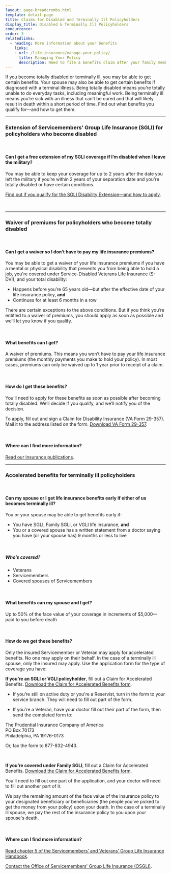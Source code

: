 ```yaml
---
layout: page-breadcrumbs.html
template: detail-page
title: Claims for Disabled and Terminally Ill Policyholders
display_title: Disabled & Terminally Ill Policyholders
concurrence: 
order: 3
relatedlinks:
  - heading: More information about your benefits
    links:
    - url: /life-insurance/manage-your-policy/
      title: Managing Your Policy
      description: Need to file a benefits claim after your family member has died? Manage your policy online.
---
```


<div class="va-introtext">

If you become totally disabled or terminally ill, you may be able to get certain benefits. Your spouse may also be able to get certain benefits if diagnosed with a terminal illness. Being totally disabled means you’re totally unable to do everyday tasks, including meaningful work. Being terminally ill means you’re sick with an illness that can’t be cured and that will likely result in death within a short period of time. Find out what benefits you qualify for—and how to get them.

</div>

<hr>

### Extension of Servicemembers' Group Life Insurance (SGLI) for policyholders who become disabled

<br>

#### Can I get a free extension of my SGLI coverage if I’m disabled when I leave the military?

You may be able to keep your coverage for up to 2 years after the date you left the military if you’re within 2 years of your separation date and you're totally disabled or have certain conditions.

[Find out if you qualify for the SGLI Disability Extension—and how to apply](/life-insurance/options-and-eligibility/sgli#extension).

<br>

<hr>
<span id="waiver"></span>



### Waiver of premiums for policyholders who become totally disabled

<br>

<div class="feature">

#### Can I get a waiver so I don’t have to pay my life insurance premiums?

You may be able to get a waiver of your life insurance premiums if you have a mental or physical disability that prevents you from being able to hold a job, you're covered under Service-Disabled Veterans Life Insurance (S-DVI), and your total disability:
-	Happens before you’re 65 years old—but after the effective date of your life insurance policy, **and**
-	Continues for at least 6 months in a row

There are certain exceptions to the above conditions. But if you think you’re entitled to a waiver of premiums, you should apply as soon as possible and we’ll let you know if you qualify.

</div>

<br>

#### What benefits can I get?

A waiver of premiums. This means you won’t have to pay your life insurance premiums (the monthly payments you make to hold your policy). In most cases, premiums can only be waived up to 1 year prior to receipt of a claim.

<br>

#### How do I get these benefits?

You’ll need to apply for these benefits as soon as possible after becoming totally disabled. We’ll decide if you qualify, and we’ll notify you of the decision.

To apply, fill out and sign a Claim for Disability Insurance (VA Form 29-357). Mail it to the address listed on the form. [Download VA Form 29-357](http://www.vba.va.gov/pubs/forms/VBA-29-357-ARE.pdf). 

<br>

#### Where can I find more information?

[Read our insurance publications](http://www.benefits.va.gov/INSURANCE/ins_publications.asp).

<hr>

### Accelerated benefits for terminally ill policyholders

<br>

<div class="feature">

#### Can my spouse or I get life insurance benefits early if either of us becomes terminally ill?
 
You or your spouse may be able to get benefits early if:
-	You have SGLI, Family SGLI, or VGLI life insurance, **and**
-	You or a covered spouse has a written statement from a doctor saying you have (or your spouse has) 9 months or less to live

<br>

##### Who’s covered?

-	Veterans
-	Servicemembers
-	Covered spouses of Servicemembers

</div>

<br>

#### What benefits can my spouse and I get?
 
Up to 50% of the face value of your coverage in increments of $5,000—paid to you before death

<br>

#### How do we get these benefits?
 
Only the insured Servicemember or Veteran may apply for accelerated benefits. No one may apply on their behalf. In the case of a terminally ill spouse, only the insured may apply. Use the application form for the type of coverage you have:
 
**If you’re an SGLI or VGLI policyholder**, fill out a Claim for Accelerated Benefits. [Download the Claim for Accelerated Benefits form](http://benefits.va.gov/INSURANCE/forms/8284.htm).

- If you’re still on active duty or you're a Reservist, turn in the form to your service branch. They will need to fill out part of the form. 

- If you're a Veteran, have your doctor fill out their part of the form, then send the completed form to:

<p class="va-address-block">
  The Prudential Insurance Company of America<br>
  PO Box 70173<br>
  Philadelphia, PA 19176-0173<br>
</p>

Or, fax the form to 877-832-4943.

<br>

**If you’re covered under Family SGLI**, fill out a Claim for Accelerated Benefits. [Download the Claim for Accelerated Benefits form](http://benefits.va.gov/INSURANCE/forms/8284A.htm).
 
You’ll need to fill out one part of the application, and your doctor will need to fill out another part of it.
 
We pay the remaining amount of the face value of the insurance policy to your designated beneficiary or beneficiaries (the people you’ve picked to get the money from your policy) upon your death. In the case of a terminally ill spouse, we pay the rest of the insurance policy to you upon your spouse's death.

<br>
 
#### Where can I find more information?
 	
[Read chapter 5 of the Servicemembers’ and Veterans’ Group Life Insurance Handbook](http://benefits.va.gov/INSURANCE/resources_handbook_ins_chapter5.asp).

[Contact the Office of Servicemembers' Group Life Insurance (OSGLI)](http://benefits.va.gov/INSURANCE/resources-contact.asp).

